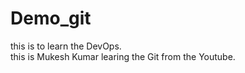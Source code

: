 # Demo_git
this is to learn the DevOps.
<br>
this is Mukesh Kumar
learing the Git from the Youtube.
